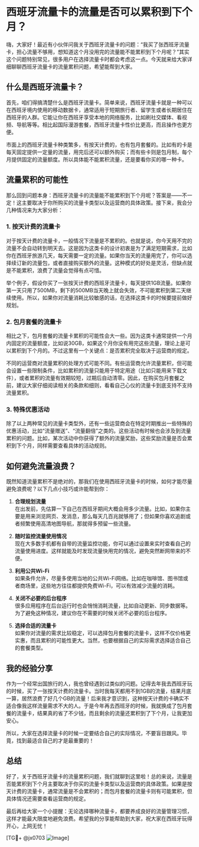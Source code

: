 # 西班牙流量卡的流量是否可以累积到下个月？

嗨，大家好！最近有小伙伴问我关于西班牙流量卡的问题：“我买了张西班牙流量卡，担心流量不够用，想知道这个月没用完的流量能不能累积到下个月呢？”其实这个问题特别常见，很多用户在选择流量卡时都会考虑这一点。今天就来给大家详细聊聊西班牙流量卡的流量累积问题，希望能帮到大家。

## 什么是西班牙流量卡？

首先，咱们得搞清楚什么是西班牙流量卡。简单来说，西班牙流量卡就是一种可以在西班牙境内使用的移动数据卡，通常适用于短期旅行者、留学生或者长期居住在西班牙的人群。它能让你在西班牙享受本地的网络服务，比如刷社交媒体、看视频、导航等等。相比起国际漫游套餐，西班牙流量卡性价比更高，而且操作也更方便。

市面上的西班牙流量卡种类繁多，有按天计费的，也有包月套餐的。比如有的卡是每天固定提供一定量的流量，用完后还可以额外购买；而有些卡则是包月制，每个月提供固定的流量额度。所以具体能不能累积流量，还是要看你买的哪一种卡。

## 流量累积的可能性

那么回到问题本身：西班牙流量卡的流量能不能累积到下个月呢？答案是——不一定！这主要取决于你所购买的流量卡类型以及运营商的具体政策。接下来，我会分几种情况来为大家分析：

### 1. 按天计费的流量卡

对于按天计费的流量卡，一般情况下流量是不累积的。也就是说，你今天用不完的流量不会自动转到明天去。这是因为这类卡的设计初衷是为了满足短期需求，比如你在西班牙旅游几天，每天需要一定的流量。如果你当天的流量用完了，你可以选择续订新的流量包，或者直接购买额外的流量。这种模式的好处是灵活，但缺点就是不能累积，浪费了流量会觉得有点可惜。

举个例子，假设你买了一张按天计费的西班牙流量卡，每天提供1GB流量。如果你第一天只用了500MB，剩下的500MB当天晚上就会失效，不可能累积到第二天继续使用。所以，如果你对流量消耗比较敏感的话，在选择这类卡的时候要提前做好规划。

### 2. 包月套餐的流量卡

相比之下，包月套餐的流量卡累积的可能性会大一些。因为这类卡通常提供一个月内固定的流量额度，比如说30GB，如果这个月你没有用完这些流量，理论上是可以累积到下个月的。不过这里有一个关键点：是否累积完全取决于运营商的规定。

不同的运营商对流量累积的处理方式可能不同。有些运营商允许流量累积，但可能会设置一些限制条件，比如累积的流量只能用于特定用途（比如只能用来下载文件），或者累积的流量有效期较短，过期后自动清零。因此，在购买包月套餐之前，建议大家仔细阅读相关的条款和细则，看看自己心仪的流量卡到底支持不支持流量累积。

### 3. 特殊优惠活动

除了以上两种常见的流量卡类型外，还有一些运营商会在特定时期推出一些特殊的优惠活动，比如“流量赠送”、“流量翻倍”之类的。这些活动有时候也会涉及到流量累积的问题。比如，某次活动中你获得了额外的流量奖励，这些奖励流量是否会累积到下个月，同样需要查看具体的活动规则。

## 如何避免流量浪费？

既然知道流量累积不是绝对的，那我们在使用西班牙流量卡的时候，如何才能尽量避免浪费呢？以下几点小技巧或许能帮到你：

1. **合理规划流量**  
   在出发前，先估算一下自己在西班牙期间大概会用多少流量。比如，如果你主要是用来浏览网页、发消息，那么每天几百兆就够用了；但如果你喜欢追剧或者频繁使用高清地图导航，那就得多预留一些流量。

2. **随时监控流量使用情况**  
   现在大多数手机都有自带的流量监控功能，你可以通过设置来实时查看自己的流量使用进度。这样就能及时发现流量快用完的情况，避免突然断网带来的不便。

3. **利用公共Wi-Fi**  
   如果条件允许，尽量多使用当地的公共Wi-Fi网络。比如在咖啡馆、图书馆或者商场里，这些地方往往都提供免费Wi-Fi，可以有效减少流量的消耗。

4. **关闭不必要的后台程序**  
   很多应用程序在后台运行时也会悄悄消耗流量，比如自动更新、同步数据等。为了避免这种情况，建议你在不需要的时候关闭不必要的后台程序。

5. **选择合适的流量卡**  
   如果你对流量的需求比较稳定，可以选择包月套餐的流量卡，这样不仅价格更实惠，而且累积的可能性更大。当然，也要根据自己的实际需求选择适合自己的套餐类型。

## 我的经验分享

作为一个经常出国旅行的人，我也曾经遇到过类似的问题。记得去年我去西班牙玩的时候，买了一张按天计费的流量卡。当时我每天都用不到1GB的流量，结果月底一算，居然浪费了好几个GB的流量！后来我才意识到，这种按天计费的卡确实不适合像我这样流量需求不大的人。于是今年再去西班牙的时候，我就换成了包月套餐的流量卡，结果真的省了不少钱，而且剩余的流量还累积到了下个月，让我更加安心。

所以，大家在选择流量卡的时候一定要结合自己的实际情况，不要盲目跟风。毕竟，找到最适合自己的才是最重要的！

## 总结

好了，关于西班牙流量卡的流量累积问题，我们就聊到这里啦！总的来说，流量是否能累积到下个月主要取决于你买的流量卡类型以及运营商的具体政策。如果是按天计费的流量卡，通常流量是不会累积的；而包月套餐的流量卡则有可能累积，但具体情况还需要查看运营商的规定。

最后再给大家一个小提醒：无论选择哪种流量卡，都要养成良好的流量管理习惯，这样才能最大限度地避免浪费。希望我的分享能帮助到大家，祝大家在西班牙玩得开心，上网无忧！

[TG💪+ @jx0703 ![Image](https://github.com/user-attachments/assets/dbca1d08-cadb-493c-b0ec-ad6f7a83f270)]